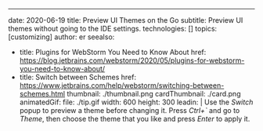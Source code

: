 ---
date: 2020-06-19 title: Preview UI Themes on the Go subtitle: Preview UI themes without going to the IDE settings. technologies: [] topics: [customizing] author: er seealso:
- title: Plugins for WebStorm You Need to Know About href: https://blog.jetbrains.com/webstorm/2020/05/plugins-for-webstorm-you-need-to-know-about/
- title: Switch between Schemes href: https://www.jetbrains.com/help/webstorm/switching-between-schemes.html thumbnail: ./thumbnail.png cardThumbnail: ./card.png animatedGif: file: ./tip.gif width: 600 height: 300 leadin: | Use the *Switch* popup to preview a theme before changing it. Press *Ctrl+`* and go to *Theme*, then choose the theme that you like and press *Enter* to apply it.